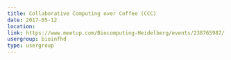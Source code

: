 ```yaml
---
title: Collaborative Computing over Coffee (CCC)
date: 2017-05-12
location: 
link: https://www.meetup.com/Biocomputing-Heidelberg/events/238765987/
usergroup: bioinfhd
type: usergroup
---
```

